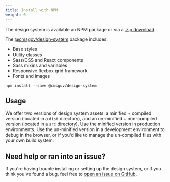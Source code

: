 ```yaml
---
title: Install with NPM
weight: 0
---
```


The design system is available an NPM package or via a <a href="https://github.com/CMSgov/design-system/releases/latest">.zip download</a>.

The [@cmsgov/design-system](https://www.npmjs.com/package/@cmsgov/design-system) package includes:

- Base styles
- Utility classes
- Sass/CSS and React components
- Sass mixins and variables
- Responsive flexbox grid framework
- Fonts and images

```
npm install --save @cmsgov/design-system
```

<h2>Usage</h2>

We offer two versions of design system assets: a minified + compiled version (located in a `dist` directory), and an un-minified + non-compiled version (located in a `src` directory). Use the minified version in production environments. Use the un-minified version in a development environment to debug in the browser, or if you'd like to manage the un-compiled files with your own build system.

<h2 id="need-help" class="ds-h2 ds-u-color--primary-darker">Need help or ran into an issue?</h2>

If you're having trouble installing or setting up the design system, or if you think you've found a bug, feel free to [open an issue on GitHub](https://github.com/CMSgov/design-system/issues).

